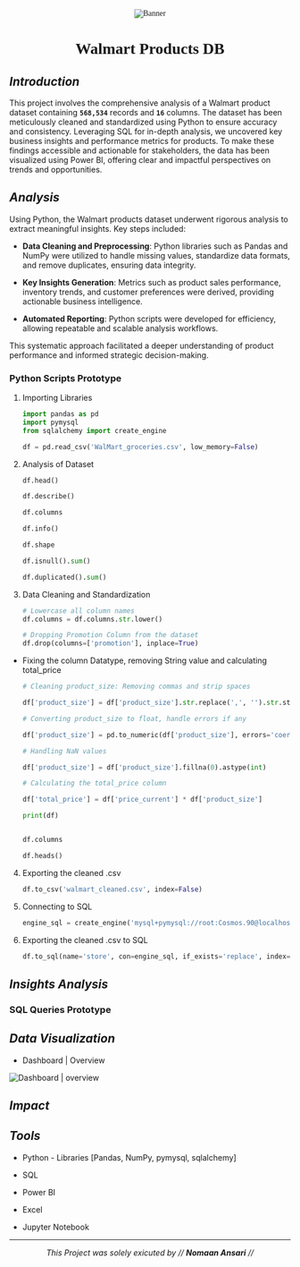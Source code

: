 <div align="center" style="font-family: Times New Roman, serif">
    <img src="" alt="Banner">
    <h1><b>Walmart Products DB</b></h1>
</div>

## *Introduction*

This project involves the comprehensive analysis of a Walmart product dataset containing **`568,534`** records and **`16`** columns. The dataset has been meticulously cleaned and standardized using Python to ensure accuracy and consistency. Leveraging SQL for in-depth analysis, we uncovered key business insights and performance metrics for products. To make these findings accessible and actionable for stakeholders, the data has been visualized using Power BI, offering clear and impactful perspectives on trends and opportunities.

## *Analysis*

Using Python, the Walmart products dataset underwent rigorous analysis to extract meaningful insights. Key steps included:

- **Data Cleaning and Preprocessing**: Python libraries such as Pandas and NumPy were utilized to handle missing values, standardize data formats, and remove duplicates, ensuring data integrity.

- **Key Insights Generation**: Metrics such as product sales performance, inventory trends, and customer preferences were derived, providing actionable business intelligence.

- **Automated Reporting**: Python scripts were developed for efficiency, allowing repeatable and scalable analysis workflows.

This systematic approach facilitated a deeper understanding of product performance and informed strategic decision-making.

### Python Scripts Prototype

1. Importing Libraries

    ```python
    import pandas as pd
    import pymysql
    from sqlalchemy import create_engine

    df = pd.read_csv('WalMart_groceries.csv', low_memory=False)
    ```

2. Analysis of Dataset

    ```python
    df.head()

    df.describe()

    df.columns

    df.info()

    df.shape

    df.isnull().sum()

    df.duplicated().sum()
    ```

3. Data Cleaning and Standardization

    ```python
    # Lowercase all column names
    df.columns = df.columns.str.lower()

    # Dropping Promotion Column from the dataset
    df.drop(columns=['promotion'], inplace=True)
    ```
- Fixing the column Datatype, removing String value and calculating total_price

    ```python
    # Cleaning product_size: Removing commas and strip spaces

    df['product_size'] = df['product_size'].str.replace(',', '').str.strip()
    ```

    ```python
    # Converting product_size to float, handle errors if any

    df['product_size'] = pd.to_numeric(df['product_size'], errors='coerce')
    ```

    ```python
    # Handling NaN values

    df['product_size'] = df['product_size'].fillna(0).astype(int)
    ```

    ```python
    # Calculating the total_price column

    df['total_price'] = df['price_current'] * df['product_size']

    print(df)
    ```

    ```python

    df.columns

    df.heads()
    ```

4. Exporting the cleaned .csv

    ```python
    df.to_csv('walmart_cleaned.csv', index=False)
    ```

5. Connecting to SQL

    ```python
    engine_sql = create_engine('mysql+pymysql://root:Cosmos.90@localhost:3306/WalMart')
    ```

6. Exporting the cleaned .csv to SQL

    ```python
    df.to_sql(name='store', con=engine_sql, if_exists='replace', index=False)
    ```

## *Insights Analysis*

### SQL Queries Prototype




## *Data Visualization*

- Dashboard | Overview

<div>
 <img src="dashboard.png" alt="Dashboard | overview" width">
</div>

## *Impact*




## *Tools*

- Python - Libraries [Pandas, NumPy, pymysql, sqlalchemy]

- SQL

- Power BI

- Excel

- Jupyter Notebook

---

<div align="center">
    <i> This Project was solely exicuted by // <b>Nomaan Ansari</b> //</i>
</div>